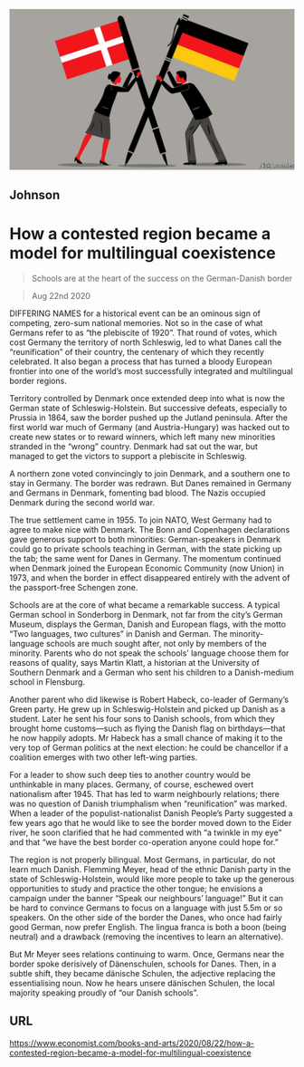 ![](./images/20200822_BKD001_0.jpg)

## Johnson

# How a contested region became a model for multilingual coexistence

> Schools are at the heart of the success on the German-Danish border

> Aug 22nd 2020

DIFFERING NAMES for a historical event can be an ominous sign of competing, zero-sum national memories. Not so in the case of what Germans refer to as “the plebiscite of 1920”. That round of votes, which cost Germany the territory of north Schleswig, led to what Danes call the “reunification” of their country, the centenary of which they recently celebrated. It also began a process that has turned a bloody European frontier into one of the world’s most successfully integrated and multilingual border regions.

Territory controlled by Denmark once extended deep into what is now the German state of Schleswig-Holstein. But successive defeats, especially to Prussia in 1864, saw the border pushed up the Jutland peninsula. After the first world war much of Germany (and Austria-Hungary) was hacked out to create new states or to reward winners, which left many new minorities stranded in the “wrong” country. Denmark had sat out the war, but managed to get the victors to support a plebiscite in Schleswig.

A northern zone voted convincingly to join Denmark, and a southern one to stay in Germany. The border was redrawn. But Danes remained in Germany and Germans in Denmark, fomenting bad blood. The Nazis occupied Denmark during the second world war.

The true settlement came in 1955. To join NATO, West Germany had to agree to make nice with Denmark. The Bonn and Copenhagen declarations gave generous support to both minorities: German-speakers in Denmark could go to private schools teaching in German, with the state picking up the tab; the same went for Danes in Germany. The momentum continued when Denmark joined the European Economic Community (now Union) in 1973, and when the border in effect disappeared entirely with the advent of the passport-free Schengen zone.

Schools are at the core of what became a remarkable success. A typical German school in Sonderborg in Denmark, not far from the city’s German Museum, displays the German, Danish and European flags, with the motto “Two languages, two cultures” in Danish and German. The minority-language schools are much sought after, not only by members of the minority. Parents who do not speak the schools’ language choose them for reasons of quality, says Martin Klatt, a historian at the University of Southern Denmark and a German who sent his children to a Danish-medium school in Flensburg.

Another parent who did likewise is Robert Habeck, co-leader of Germany’s Green party. He grew up in Schleswig-Holstein and picked up Danish as a student. Later he sent his four sons to Danish schools, from which they brought home customs—such as flying the Danish flag on birthdays—that he now happily adopts. Mr Habeck has a small chance of making it to the very top of German politics at the next election: he could be chancellor if a coalition emerges with two other left-wing parties.

For a leader to show such deep ties to another country would be unthinkable in many places. Germany, of course, eschewed overt nationalism after 1945. That has led to warm neighbourly relations; there was no question of Danish triumphalism when “reunification” was marked. When a leader of the populist-nationalist Danish People’s Party suggested a few years ago that he would like to see the border moved down to the Eider river, he soon clarified that he had commented with “a twinkle in my eye” and that “we have the best border co-operation anyone could hope for.”

The region is not properly bilingual. Most Germans, in particular, do not learn much Danish. Flemming Meyer, head of the ethnic Danish party in the state of Schleswig-Holstein, would like more people to take up the generous opportunities to study and practice the other tongue; he envisions a campaign under the banner “Speak our neighbours’ language!” But it can be hard to convince Germans to focus on a language with just 5.5m or so speakers. On the other side of the border the Danes, who once had fairly good German, now prefer English. The lingua franca is both a boon (being neutral) and a drawback (removing the incentives to learn an alternative).

But Mr Meyer sees relations continuing to warm. Once, Germans near the border spoke derisively of Dänenschulen, schools for Danes. Then, in a subtle shift, they became dänische Schulen, the adjective replacing the essentialising noun. Now he hears unsere dänischen Schulen, the local majority speaking proudly of “our Danish schools”.

## URL

https://www.economist.com/books-and-arts/2020/08/22/how-a-contested-region-became-a-model-for-multilingual-coexistence
